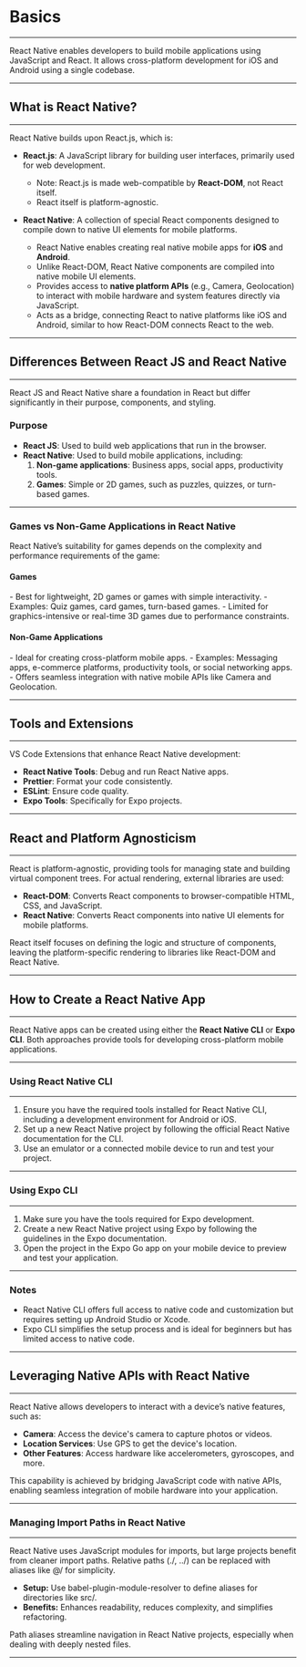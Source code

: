 # Basics

---

<span class="emphasis">React Native</span> enables developers to build <span class="emphasis">mobile applications</span> using <span class="emphasis">JavaScript</span> and <span class="emphasis">React</span>. It allows cross-platform development for <span class="emphasis">iOS</span> and <span class="emphasis">Android</span> using a single codebase.

---

## What is React Native?

---

React Native builds upon React.js, which is:

- **React.js**: A JavaScript library for building user interfaces, primarily used for web development.
  - Note: React.js is made web-compatible by **React-DOM**, not React itself.
  - React itself is platform-agnostic.

- **React Native**: A collection of special React components designed to compile down to native UI elements for mobile platforms.
  - React Native enables creating real native mobile apps for **iOS** and **Android**.
  - Unlike React-DOM, React Native components are compiled into native mobile UI elements.
  - Provides access to **native platform APIs** (e.g., Camera, Geolocation) to interact with mobile hardware and system features directly via JavaScript.
  - Acts as a bridge, connecting React to native platforms like iOS and Android, similar to how React-DOM connects React to the web.

---

## Differences Between React JS and React Native

---

React JS and React Native share a foundation in React but differ significantly in their purpose, components, and styling.

### Purpose

<span class="bullet2">

- **React JS**: Used to build web applications that run in the browser.
- **React Native**: Used to build mobile applications, including:
  1. **Non-game applications**: Business apps, social apps, productivity tools.
  2. **Games**: Simple or 2D games, such as puzzles, quizzes, or turn-based games.

</span>

---

### Games vs Non-Game Applications in React Native

React Native’s suitability for games depends on the complexity and performance requirements of the game:

#### **Games**
<span class="bullet3">
- Best for lightweight, 2D games or games with simple interactivity.
- Examples: Quiz games, card games, turn-based games.
- Limited for graphics-intensive or real-time 3D games due to performance constraints.
</span>

#### **Non-Game Applications**
<span class="bullet3">
- Ideal for creating cross-platform mobile apps.
- Examples: Messaging apps, e-commerce platforms, productivity tools, or social networking apps.
- Offers seamless integration with native mobile APIs like Camera and Geolocation.
</span>

---

## Tools and Extensions

---

<span class="emphasis">VS Code Extensions</span> that enhance React Native development:

<span class="bullet1">

- **React Native Tools**: Debug and run React Native apps.
- **Prettier**: Format your code consistently.
- **ESLint**: Ensure code quality.
- **Expo Tools**: Specifically for Expo projects.

</span>

---

## React and Platform Agnosticism

---

<span class="emphasis">React</span> is platform-agnostic, providing tools for managing state and building virtual component trees. For actual rendering, external libraries are used:

- **React-DOM**: Converts React components to browser-compatible HTML, CSS, and JavaScript.
- **React Native**: Converts React components into native UI elements for mobile platforms.

React itself focuses on defining the logic and structure of components, leaving the platform-specific rendering to libraries like React-DOM and React Native.

---

## How to Create a React Native App

---

React Native apps can be created using either the **React Native CLI** or **Expo CLI**. Both approaches provide tools for developing cross-platform mobile applications.

---

### Using React Native CLI

---

1. Ensure you have the required tools installed for React Native CLI, including a development environment for Android or iOS.
2. Set up a new React Native project by following the official React Native documentation for the CLI.
3. Use an emulator or a connected mobile device to run and test your project.

---

### Using Expo CLI

---

1. Make sure you have the tools required for Expo development.
2. Create a new React Native project using Expo by following the guidelines in the Expo documentation.
3. Open the project in the Expo Go app on your mobile device to preview and test your application.

---

### Notes

- React Native CLI offers full access to native code and customization but requires setting up Android Studio or Xcode.
- Expo CLI simplifies the setup process and is ideal for beginners but has limited access to native code.

---

## Leveraging Native APIs with React Native

---

React Native allows developers to interact with a device’s native features, such as:

- **Camera**: Access the device's camera to capture photos or videos.
- **Location Services**: Use GPS to get the device's location.
- **Other Features**: Access hardware like accelerometers, gyroscopes, and more.

This capability is achieved by bridging JavaScript code with native APIs, enabling seamless integration of mobile hardware into your application.

---

### Managing Import Paths in React Native
---

React Native uses JavaScript modules for imports, but large projects benefit from cleaner import paths. Relative paths (<span class="emphasis">./</span>, <span class="emphasis">../</span>) can be replaced with aliases like <span class="emphasis">@/</span> for simplicity.

- **Setup:** Use <span class="emphasis">babel-plugin-module-resolver</span> to define aliases for directories like <span class="emphasis">src/</span>.
- **Benefits:** Enhances readability, reduces complexity, and simplifies refactoring.

Path aliases streamline navigation in React Native projects, especially when dealing with deeply nested files.

---
